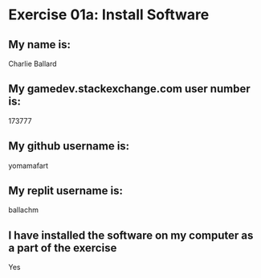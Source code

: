 # Exercise 01a: Install Software

## My name is:
Charlie Ballard

## My gamedev.stackexchange.com user number is:
173777

## My github username is:
yomamafart

## My replit username is:
ballachm

## I have installed the software on my computer as a part of the exercise
Yes
